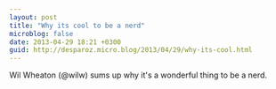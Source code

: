 ```yaml
---
layout: post
title: "Why its cool to be a nerd"
microblog: false
date: 2013-04-29 18:21 +0300
guid: http://desparoz.micro.blog/2013/04/29/why-its-cool.html
---
```

<p>Wil Wheaton (@wilw) sums up why it's a wonderful thing to be a nerd.</p><div class="intrinsic" style="max-width:100%"><div class="embed-block-wrapper" style="padding-bottom:56.20609%;"><div class="sqs-video-wrapper" data-html="&lt;iframe width=&quot;854&quot; height=&quot;480&quot; src=&quot;[www.youtube.com/embed/H_B...](http://www.youtube.com/embed/H_BtmV4JRSc?feature=oembed&amp;wmode=opaque&amp;enablejsapi=1&quot;) frameborder=&quot;0&quot; allowfullscreen=&quot;&quot;&gt;&lt;/iframe&gt;" data-provider-name="YouTube"><div class="sqs-video-overlay" style="opacity: 0;"><img data-src="http://i1.ytimg.com/vi/H_BtmV4JRSc/hqdefault.jpg" data-load="false" data-image-focal-point="0.5,0.5" /><div class="sqs-video-opaque"></div><div class="sqs-video-icon"></div></div></div></div></div>
